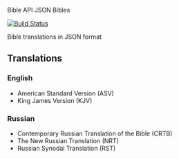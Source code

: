 Bible API JSON Bibles

[![Build Status](https://travis-ci.org/bibleapi/bibleapi-bibles-json.svg?branch=master)](https://travis-ci.org/bibleapi/bibleapi-bibles-json)

Bible translations in JSON format

## Translations

### English

- American Standard Version (ASV)
- King James Version (KJV)

### Russian

- Contemporary Russian Translation of the Bible (CRTB)
- The New Russian Translation (NRT)
- Russian Synodal Translation (RST)